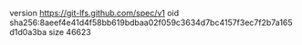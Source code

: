 version https://git-lfs.github.com/spec/v1
oid sha256:8aeef4e41d4f58bb619bdbaa02f059c3634d7bc4157f3ec7f2b7a165d1d0a3ba
size 46623
